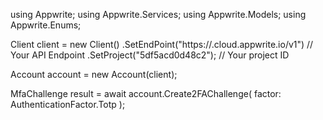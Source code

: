 using Appwrite;
using Appwrite.Services;
using Appwrite.Models;
using Appwrite.Enums;

Client client = new Client()
    .SetEndPoint("https://<REGION>.cloud.appwrite.io/v1") // Your API Endpoint
    .SetProject("5df5acd0d48c2"); // Your project ID

Account account = new Account(client);

MfaChallenge result = await account.Create2FAChallenge(
    factor: AuthenticationFactor.Totp
);